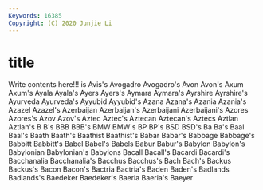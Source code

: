 ```yaml
---
Keywords: 16385
Copyright: (C) 2020 Junjie Li
---
```


# title

Write contents here!!!
is 
Avis's 
Avogadro 
Avogadro's 
Avon 
Avon's
Axum 
Axum's 
Ayala 
Ayala's 
Ayers 
Ayers's 
Aymara 
Aymara's 
Ayrshire 
Ayrshire's
Ayurveda 
Ayurveda's 
Ayyubid 
Ayyubid's 
Azana 
Azana's 
Azania 
Azania's 
Azazel 
Azazel's
Azerbaijan 
Azerbaijan's 
Azerbaijani 
Azerbaijani's 
Azores 
Azores's 
Azov 
Azov's 
Aztec 
Aztec's
Aztecan 
Aztecan's 
Aztecs 
Aztlan 
Aztlan's 
B 
B's 
BBB 
BBB's 
BMW
BMW's 
BP 
BP's 
BSD 
BSD's 
Ba 
Ba's 
Baal 
Baal's 
Baath
Baath's 
Baathist 
Baathist's 
Babar 
Babar's 
Babbage 
Babbage's 
Babbitt 
Babbitt's 
Babel
Babel's 
Babels 
Babur 
Babur's 
Babylon 
Babylon's 
Babylonian 
Babylonian's 
Babylons 
Bacall
Bacall's 
Bacardi 
Bacardi's 
Bacchanalia 
Bacchanalia's 
Bacchus 
Bacchus's 
Bach 
Bach's 
Backus
Backus's 
Bacon 
Bacon's 
Bactria 
Bactria's 
Baden 
Baden's 
Badlands 
Badlands's 
Baedeker
Baedeker's 
Baeria 
Baeria's 
Baeyer 
